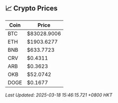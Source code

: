 ## 📈 Crypto Prices

| Coin | Price |
| ---- | ----- |
| BTC | $83028.9006 |
| ETH | $1903.6277 |
| BNB | $633.7723 |
| CRV | $0.4311 |
| ARB | $0.3623 |
| OKB | $52.0742 |
| DOGE | $0.1677 |

_Last Updated: 2025-03-18 15:46:15.721 +0800 HKT_